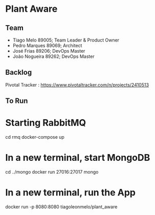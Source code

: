 # Plant Aware

## Team<br>
* Tiago Melo 89005; Team Leader & Product Owner<br>
* Pedro Marques 89069; Architect<br>
* José Frias 89206; DevOps Master<br>
* João Nogueira 89262; DevOps Master<br>

## Backlog<br>
Pivotal Tracker : https://www.pivotaltracker.com/n/projects/2410513

## To Run

# Starting RabbitMQ
cd rmq
docker-compose up

# In a new terminal, start MongoDB
cd ../mongo
docker run 27016:27017 mongo

# In a new terminal, run the App
docker run -p 8080:8080 tiagoleonmelo/plant_aware
